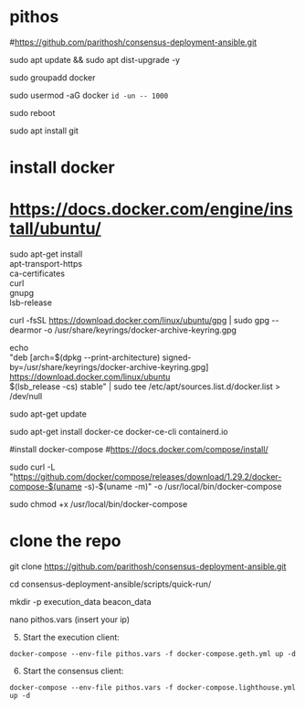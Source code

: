 # pithos

#https://github.com/parithosh/consensus-deployment-ansible.git

sudo apt update && sudo apt dist-upgrade -y

sudo groupadd docker

sudo usermod -aG docker `id -un -- 1000`

sudo reboot

sudo apt install git

# install docker
# https://docs.docker.com/engine/install/ubuntu/

sudo apt-get install \
    apt-transport-https \
    ca-certificates \
    curl \
    gnupg \
    lsb-release
    
curl -fsSL https://download.docker.com/linux/ubuntu/gpg | sudo gpg --dearmor -o /usr/share/keyrings/docker-archive-keyring.gpg

echo \
  "deb [arch=$(dpkg --print-architecture) signed-by=/usr/share/keyrings/docker-archive-keyring.gpg] https://download.docker.com/linux/ubuntu \
  $(lsb_release -cs) stable" | sudo tee /etc/apt/sources.list.d/docker.list > /dev/null
  
sudo apt-get update

sudo apt-get install docker-ce docker-ce-cli containerd.io

#install docker-compose
#https://docs.docker.com/compose/install/

sudo curl -L "https://github.com/docker/compose/releases/download/1.29.2/docker-compose-$(uname -s)-$(uname -m)" -o /usr/local/bin/docker-compose


sudo chmod +x /usr/local/bin/docker-compose


# clone the repo

git clone https://github.com/parithosh/consensus-deployment-ansible.git

cd consensus-deployment-ansible/scripts/quick-run/

mkdir -p execution_data beacon_data

nano pithos.vars (insert your ip)


5. Start the execution client:

`docker-compose --env-file pithos.vars -f docker-compose.geth.yml up -d`

6. Start the consensus client:

`docker-compose --env-file pithos.vars -f docker-compose.lighthouse.yml up -d`
